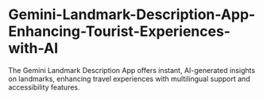 # Gemini-Landmark-Description-App-Enhancing-Tourist-Experiences-with-AI
The Gemini Landmark Description App offers instant, AI-generated insights on landmarks, enhancing travel experiences with multilingual support and accessibility features.
